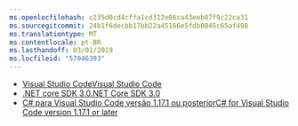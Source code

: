```yaml
---
ms.openlocfilehash: c235d0cd4cffa1cd312e06ca43eeb87f9c22ca31
ms.sourcegitcommit: 24b1f6decbb17bb22a45166e5fdb0845c65af498
ms.translationtype: MT
ms.contentlocale: pt-BR
ms.lasthandoff: 03/01/2019
ms.locfileid: "57046393"
---
```

* [<span data-ttu-id="9291b-101">Visual Studio Code</span><span class="sxs-lookup"><span data-stu-id="9291b-101">Visual Studio Code</span></span>](https://code.visualstudio.com/)
* [<span data-ttu-id="9291b-102">.NET core SDK 3.0</span><span class="sxs-lookup"><span data-stu-id="9291b-102">.NET Core SDK 3.0</span></span>](https://dotnet.microsoft.com/download/dotnet-core/3.0)
* [<span data-ttu-id="9291b-103">C# para Visual Studio Code versão 1.17.1 ou posterior</span><span class="sxs-lookup"><span data-stu-id="9291b-103">C# for Visual Studio Code version 1.17.1 or later</span></span>](https://marketplace.visualstudio.com/items?itemName=ms-vscode.csharp)